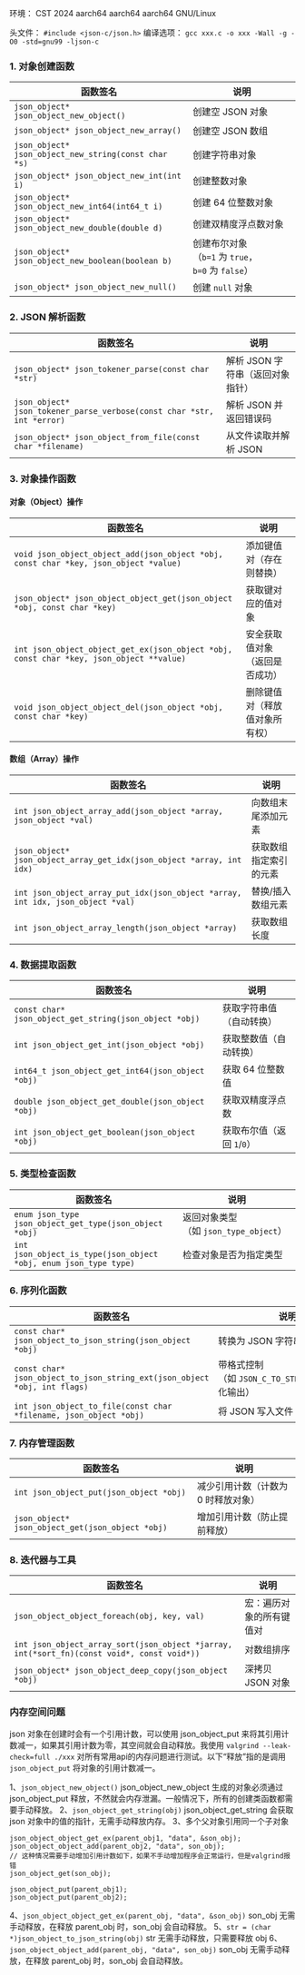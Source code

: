 
环境：
CST 2024 aarch64 aarch64 aarch64 GNU/Linux

头文件：
`#include <json-c/json.h>`
编译选项：
`gcc xxx.c -o xxx -Wall -g -O0 -std=gnu99 -ljson-c`


### **1. 对象创建函数**

| 函数签名                                                 | 说明                                     |
| ---------------------------------------------------- | -------------------------------------- |
| `json_object* json_object_new_object()`              | 创建空 JSON 对象                            |
| `json_object* json_object_new_array()`               | 创建空 JSON 数组                            |
| `json_object* json_object_new_string(const char *s)` | 创建字符串对象                                |
| `json_object* json_object_new_int(int i)`            | 创建整数对象                                 |
| `json_object* json_object_new_int64(int64_t i)`      | 创建 64 位整数对象                            |
| `json_object* json_object_new_double(double d)`      | 创建双精度浮点数对象                             |
| `json_object* json_object_new_boolean(boolean b)`    | 创建布尔对象（`b=1` 为 `true`，`b=0` 为 `false`） |
| `json_object* json_object_new_null()`                | 创建 `null` 对象                           |

### **2. JSON 解析函数**

| 函数签名                                                                   | 说明                  |
| ---------------------------------------------------------------------- | ------------------- |
| `json_object* json_tokener_parse(const char *str)`                     | 解析 JSON 字符串（返回对象指针） |
| `json_object* json_tokener_parse_verbose(const char *str, int *error)` | 解析 JSON 并返回错误码      |
| `json_object* json_object_from_file(const char *filename)`             | 从文件读取并解析 JSON       |

### **3. 对象操作函数**

#### **对象（Object）操作**

|函数签名|说明|
|---|---|
|`void json_object_object_add(json_object *obj, const char *key, json_object *value)`|添加键值对（存在则替换）|
|`json_object* json_object_object_get(json_object *obj, const char *key)`|获取键对应的值对象|
|`int json_object_object_get_ex(json_object *obj, const char *key, json_object **value)`|安全获取值对象（返回是否成功）|
|`void json_object_object_del(json_object *obj, const char *key)`|删除键值对（释放值对象所有权）|

#### **数组（Array）操作**

|函数签名|说明|
|---|---|
|`int json_object_array_add(json_object *array, json_object *val)`|向数组末尾添加元素|
|`json_object* json_object_array_get_idx(json_object *array, int idx)`|获取数组指定索引的元素|
|`int json_object_array_put_idx(json_object *array, int idx, json_object *val)`|替换/插入数组元素|
|`int json_object_array_length(json_object *array)`|获取数组长度|

### **4. 数据提取函数**

|函数签名|说明|
|---|---|
|`const char* json_object_get_string(json_object *obj)`|获取字符串值（自动转换）|
|`int json_object_get_int(json_object *obj)`|获取整数值（自动转换）|
|`int64_t json_object_get_int64(json_object *obj)`|获取 64 位整数值|
|`double json_object_get_double(json_object *obj)`|获取双精度浮点数|
|`int json_object_get_boolean(json_object *obj)`|获取布尔值（返回 `1`/`0`）|

### **5. 类型检查函数**

|函数签名|说明|
|---|---|
|`enum json_type json_object_get_type(json_object *obj)`|返回对象类型（如 `json_type_object`）|
|`int json_object_is_type(json_object *obj, enum json_type type)`|检查对象是否为指定类型|

### **6. 序列化函数**

|函数签名|说明|
|---|---|
|`const char* json_object_to_json_string(json_object *obj)`|转换为 JSON 字符串（无格式）|
|`const char* json_object_to_json_string_ext(json_object *obj, int flags)`|带格式控制（如 `JSON_C_TO_STRING_PRETTY` 美化输出）|
|`int json_object_to_file(const char *filename, json_object *obj)`|将 JSON 写入文件|

### **7. 内存管理函数**

|函数签名|说明|
|---|---|
|`int json_object_put(json_object *obj)`|减少引用计数（计数为 0 时释放对象）|
|`json_object* json_object_get(json_object *obj)`|增加引用计数（防止提前释放）|

### **8. 迭代器与工具**

|函数签名|说明|
|---|---|
|`json_object_object_foreach(obj, key, val)`|宏：遍历对象的所有键值对|
|`int json_object_array_sort(json_object *jarray, int(*sort_fn)(const void*, const void*))`|对数组排序|
|`json_object* json_object_deep_copy(json_object *obj)`|深拷贝 JSON 对象|

### 内存空间问题
json 对象在创建时会有一个引用计数，可以使用 json_object_put 来将其引用计数减一，如果其引用计数为零，其空间就会自动释放。我使用 `valgrind --leak-check=full ./xxx` 对所有常用api的内存问题进行测试。以下“释放”指的是调用 `json_object_put` 将对象的引用计数减一。

1、`json_object_new_object()`
json_object_new_object 生成的对象必须通过 json_object_put 释放，不然就会内存泄漏。一般情况下，所有的创建类函数都需要手动释放。
2、`json_object_get_string(obj)`
json_object_get_string 会获取 json 对象中的值的指针，无需手动释放内存。
3、多个父对象引用同一个子对象
```
json_object_object_get_ex(parent_obj1, "data", &son_obj);
json_object_object_add(parent_obj2, "data", son_obj);
// 这种情况需要手动增加引用计数如下，如果不手动增加程序会正常运行，但是valgrind报错
json_object_get(son_obj);

json_object_put(parent_obj1);
json_object_put(parent_obj2);
```
4、`json_object_object_get_ex(parent_obj, "data", &son_obj)`
son_obj 无需手动释放，在释放 parent_obj 时，son_obj 会自动释放。
5、`str = (char *)json_object_to_json_string(obj)`
str 无需手动释放，只需要释放 obj
6、`json_object_object_add(parent_obj, "data", son_obj)`
son_obj 无需手动释放，在释放 parent_obj 时，son_obj 会自动释放。


